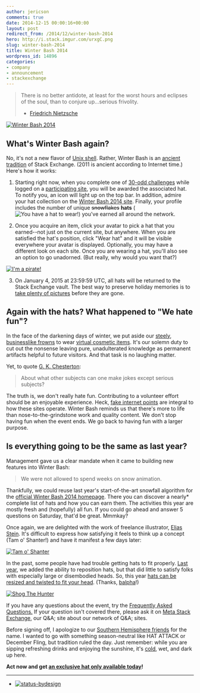```yaml
---
author: jericson
comments: true
date: 2014-12-15 00:00:16+00:00
layout: post
redirect_from: /2014/12/winter-bash-2014
hero: http://i.stack.imgur.com/urxgC.png
slug: winter-bash-2014
title: Winter Bash 2014
wordpress_id: 14896
categories:
- company
- announcement
- stackexchange
---
```


> There is no better antidote, at least for the worst hours and eclipses of the soul, than to conjure up...serious frivolity.  
> - [Friedrich Nietzsche](https://books.google.com/books?id=Nl-vaAdJD3MC&pg=PA61&lpg=PA61#v=onepage&q&f=false)


[![Winter Bash 2014](http://i.stack.imgur.com/urxgC.png)](http://winterbash2014.stackexchange.com)


## What's Winter Bash again?


No, it's not a new flavor of [Unix shell](http://en.wikipedia.org/wiki/Bash_(Unix_shell)). Rather, Winter Bash is an [ancient tradition](http://stackexchange.com/promos/2/hat-dash) of Stack Exchange. (2011 is ancient according to Internet time.) Here's how it works:




	
  1. Starting right now, when you complete one of [30-odd challenges](http://winterbash2014.stackexchange.com/) while logged on a [participating site](http://winterbash2014.stackexchange.com/leaderboard), you will be awarded the associated hat. To notify you, an icon will light up on the top bar. In addition, admire your hat collection on the [Winter Bash 2014 site](http://winterbash2014.stackexchange.com/). Finally, your profile includes the number of unique <strike>snowflakes</strike> **hats** (![You have a hat to wear!](http://i.stack.imgur.com/VmGTG.png)) you've earned all around the network.



	
  2. Once you acquire an item, click your avatar to pick a hat that you earned--not just on the current site, but anywhere. When you are satisfied the hat's position, click "Wear hat" and it will be visible everywhere your avatar is displayed. Optionally, you may have a different look on each site. Once you are wearing a hat, you'll also see an option to go unadorned. (But really, why would you want that?)

[![I'm a pirate!](http://i.stack.imgur.com/8FDy0.png)](http://meta.stackexchange.com/users/1438/jon-ericson)



	
  3. On January 4, 2015 at 23:59:59 UTC, all hats will be returned to the Stack Exchange vault. The best way to preserve holiday memories is to [take plenty of pictures](http://www.take-a-screenshot.org/) before they are gone.





## Again with the hats? What happened to "We hate fun"?


In the face of the darkening days of winter, we put aside our [steely, businesslike frowns](http://blog.stackoverflow.com/2010/01/stack-overflow-where-we-hate-fun/) to wear [virtual cosmetic items](https://wiki.teamfortress.com/wiki/Cosmetic_items). It's our solemn duty to cut out the nonsense leaving pure, unadulterated knowledge as permanent artifacts helpful to future visitors. And that task is no laughing matter. 

Yet, to quote [G. K. Chesterton](http://www.ccel.org/ccel/chesterton/heretics.xvi.html):


<blockquote>About what other subjects can one make jokes except serious subjects?</blockquote>


The truth is, we don't really hate fun. Contributing to a volunteer effort should be an enjoyable experience. Heck, [fake internet points](http://blog.stackoverflow.com/2013/09/five-years-ago-stack-overflow-launched-then-a-miracle-occurred/) are integral to how these sites operate. Winter Bash reminds us that there's more to life than nose-to-the-grindstone work and quality content. We don't stop having fun when the event ends. We go back to having fun with a larger purpose.



## Is everything going to be the same as last year?


Management gave us a clear mandate when it came to building new features into Winter Bash:


<blockquote>We were not allowed to spend weeks on snow animation.</blockquote>


Thankfully, we could reuse last year's start-of-the-art snowfall algorithm for the [official Winter Bash 2014 homepage](http://winterbash2014.stackexchange.com/). There you can discover a nearly* complete list of hats and how you can earn them. The activities this year are mostly fresh and (hopefully) all fun. If you could go ahead and answer 5 questions on Saturday, that'd be great. Mmmkay?

Once again, we are delighted with the work of freelance illustrator, [Elias Stein](http://www.eliasstein.com/). It's difficult to express how satisfying it feels to think up a concept (Tam o' Shanter!) and have it manifest a few days later:

[![Tam o' Shanter](http://i.stack.imgur.com/hdKRn.png)](http://en.wikipedia.org/wiki/Tam_o%27_Shanter_%28cap%29)

In the past, some people have had trouble getting hats to fit properly. [Last year](http://blog.stackoverflow.com/2013/12/winter-bash-2013-is-here/), we added the ability to reposition hats, but that did little to satisfy folks with especially large or disembodied heads. So, this year [hats can be resized and twisted to fit your head](http://meta.stackexchange.com/questions/212056/all-i-want-is-a-well-fitted-hat). (Thanks, [balpha](http://balpha.de/about/)!) 

[![Shog The Hunter](http://i.stack.imgur.com/9lMdh.png)](http://meta.stackexchange.com/users/811/shog9)

If you have any questions about the event, try the [Frequently Asked Questions.](http://winterbash2014.stackexchange.com/faq) If your question isn't covered there, please ask it on [Meta Stack Exchange](http://meta.stackexchange.com/questions/tagged/winterbash-2014), our Q&A; site about our network of Q&A; sites.

Before signing off, I apologize to our [Southern Hemisphere friends](http://meta.pt.stackoverflow.com/questions/2288/o-que-voc%C3%AAs-t%C3%AAm-na-cabe%C3%A7a) for the name. I wanted to go with something season-neutral like HAT ATTACK or December Fling, but tradition ruled the day. Just remember: while you are sipping refreshing drinks and enjoying the sunshine, it's [cold](https://www.youtube.com/watch?v=tuCO7Kq744U),  wet, and dark up here.

**Act now and get [an exclusive hat only available today](http://winterbash2014.stackexchange.com/saint-lucia)!**



* * *



* [![status-bydesign](http://i.stack.imgur.com/BRAuT.png)](http://meta.stackexchange.com/questions/212799/how-do-i-get-the-winterbash-2013-secret-hats)

